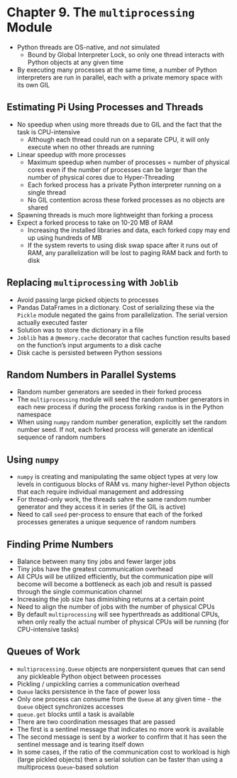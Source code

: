 # Chapter 9. The `multiprocessing` Module

* Python threads are OS-native, and _not_ simulated
  * Bound by Global Interpreter Lock, so only one thread interacts with Python objects at any given time
* By executing many processes at the same time, a number of Python interpreters are run in parallel, each with a private memory space with its own GIL

## Estimating Pi Using Processes and Threads

* No speedup when using more threads due to GIL and the fact that the task is CPU-intensive
  * Although each thread could run on a separate CPU, it will only execute when no other threads are running
* Linear speedup with more processes
  * Maximum speedup when number of processes = number of physical cores even if the number of processes can be larger than the number of physical cores due to Hyper-Threading
  * Each forked process has a private Python interpreter running on a single thread
  * No GIL contention across these forked processes as no objects are shared
* Spawning threads is much more lightweight than forking a process
* Expect a forked process to take on 10-20 MB of RAM
  * Increasing the installed libraries and data, each forked copy may end up using hundreds of MB
  * If the system reverts to using disk swap space after it runs out of RAM, any parallelization will be lost to paging RAM back and forth to disk

## Replacing `multiprocessing` with `Joblib`

* Avoid passing large picked objects to processes
* Pandas DataFrames in a dictionary. Cost of serializing these via the `Pickle` module negated the gains from parallelization. The serial version actually executed faster
* Solution was to store the dictionary in a file
* `Joblib` has a `@memory.cache` decorator that caches function results based on the function’s input arguments to a disk cache
* Disk cache is persisted between Python sessions

## Random Numbers in Parallel Systems

* Random number generators are seeded in their forked process
* The `multiprocessing` module will seed the random number generators in each new process if during the process forking `random` is in the Python namespace
* When using `numpy` random number generation, explicitly set the random number seed. If not, each forked process will generate an identical sequence of random numbers

## Using `numpy`

* `numpy` is creating and manipulating the same object types at very low levels in contiguous blocks of RAM vs. many higher-level Python objects that each require individual management and addressing
* For thread-only work, the threads sahre the same random number generator and they access it in series (if the GIL is active)
* Need to call `seed` per-process to ensure that each of the forked processes generates a unique sequence of random numbers

## Finding Prime Numbers

* Balance between many tiny jobs and fewer larger jobs
* Tiny jobs have the greatest communication overhead
* All CPUs will be utilized efficiently, but the communication pipe will become will become a bottleneck as each job and result is passed through the single communication channel
* Increasing the job size has diminishing returns at a certain point
* Need to align the number of jobs with the number of physical CPUs
* By default `multiprocessing` will see hyperthreads as additional CPUs, when only really the actual number of physical CPUs will be running (for CPU-intensive tasks)

## Queues of Work

* `multiprocessing.Queue` objects are nonpersistent queues that can send any pickleable Python object between processes
* Pickling / unpickling carries a communication overhead
* `Queue` lacks persistence in the face of power loss
* Only one process can consume from the `Queue` at any given time - the `Queue` object synchronizes accesses
* `queue.get` blocks until a task is available
* There are two coordination messages that are passed
* The first is a sentinel message that indicates no more work is available
* The second message is sent by a worker to confirm that it has seen the sentinel message and is tearing itself down
* In some cases, if the ratio of the communication cost to workload is high (large pickled objects) then a serial solution can be faster than using a multiprocess `Queue`-based solution
